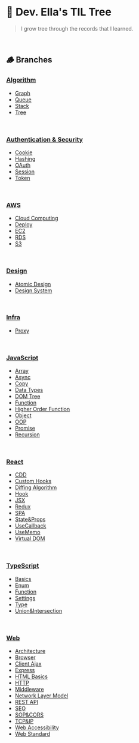 <br/>

# 🌳 Dev. Ella's TIL Tree

> I grow tree through the records that I learned.

<br/>

## 🪵 Branches

### [Algorithm](/Algorithm/)

- [Graph](/Algorithm/Graph.md)
- [Queue](/Algorithm/Queue.md)
- [Stack](/Algorithm//Stack.md)
- [Tree](/Algorithm/Tree.md)

<br/>

### [Authentication & Security](/Auth/)

- [Cookie](/Auth/Cookie.md)
- [Hashing](/Auth/Hashing.md)
- [OAuth](/Auth/OAuth.md)
- [Session](/Auth/Session.md)
- [Token](/Auth/Token.md)

<br/>

### [AWS](/AWS/)

- [Cloud Computing](/AWS/Cloud_Computing.md)
- [Deploy](/AWS/Deploy.md)
- [EC2](/AWS/EC2.md)
- [RDS](/AWS/RDS.md)
- [S3](/AWS/S3.md)

<br/>

### [Design](/Design/)

- [Atomic Design](/Design/Atomic_Design.md)
- [Design System](/Design/Design_System.md)

<br/>

### [Infra](/Infra/)

- [Proxy](/Infra/Proxy.md)

<br/>

### [JavaScript](/JavaScript/)

- [Array](/JavaScript/Array.md)
- [Async](/JavaScript/Async.md)
- [Copy](/JavaScript/Copy.md)
- [Data Types](JavaScript/Data_Types.md)
- [DOM Tree](JavaScript/DOM_Tree.md)
- [Function](JavaScript/Function.md)
- [Higher Order Function](JavaScript/Higher_Order_Function.md)
- [Object](JavaScript/Object.md)
- [OOP](/JavaScript/OOP.md)
- [Promise](/JavaScript/Promise.md)
- [Recursion](/JavaScript/Recursion.md)

<br/>

### [React](/React/)

- [CDD](/React/CDD.md)
- [Custom Hooks](/React/Custom_Hooks.md)
- [Diffing Algorithm](/React/Diffing_Algorithm.md)
- [Hook](/React/Hook.md)
- [JSX](/React/JSX.md)
- [Redux](/React/Redux.md)
- [SPA](React/SPA.md)
- [State&Props](React/State_Props.md)
- [UseCallback](/React/UseCallback.md)
- [UseMemo](/React/UseMemo.md)
- [Virtual DOM](React/Virtual_DOM.md)

<br/>

### [TypeScript](/TypeScript/)

- [Basics](/TypeScript/Basics.md)
- [Enum](/TypeScript/Enum.md)
- [Function](/TypeScript/Function.md)
- [Settings](/TypeScript/Settings.md)
- [Type](/TypeScript/Type.md)
- [Union&Intersection](/TypeScript/Union_Intersection.md)

<br/>

### [Web](/Web/)

- [Architecture](/Web/Architecture.md)
- [Browser](/Web/Browser.md)
- [Client Ajax](/Web/Client_Ajax.md)
- [Express](/Web/Express.md)
- [HTML Basics](/Web/HTML_Basics.md)
- [HTTP](/Web/HTTP.md)
- [Middleware](/Web/Middleware.md)
- [Network Layer Model](/Web/Network_Layer_Model.md)
- [REST API](/Web/REST_API.md)
- [SEO](/Web/SEO.md)
- [SOP&CORS](/Web/SOP_CORS.md)
- [TCP&IP](/Web/TCP_IP.md)
- [Web Accessibility](/Web/Web_Accessibility.md)
- [Web Standard](/Web/Web_Standard.md)
